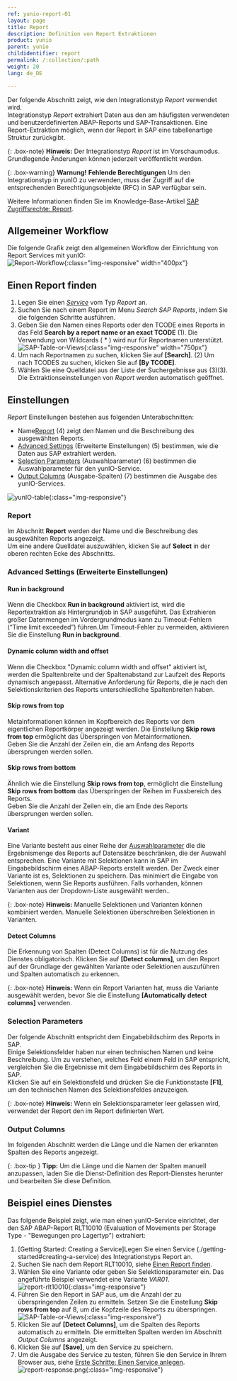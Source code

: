 ```yaml
---
ref: yunio-report-01
layout: page
title: Report
description: Definition von Report Extraktionen
product: yunio
parent: yunio
childidentifier: report
permalink: /:collection/:path
weight: 20
lang: de_DE

---
```


Der folgende Abschnitt zeigt, wie den Integrationstyp *Report* verwendet wird.<br>
Integrationstyp *Report* extrahiert Daten aus den am häufigsten verwendeten und benutzerdefinierten ABAP-Reports und SAP-Transaktionen.
Eine Report-Extraktion möglich, wenn der Report in SAP eine tabellenartige Struktur zurückgibt.

{: .box-note}
**Hinweis:** Der Integrationstyp *Report* ist im Vorschaumodus. Grundlegende Änderungen können jederzeit veröffentlicht werden. 

<!---
{: .box-note }
**Hinweis:** Die Report Komponente setzt die Installation des benutzerdefinierten Funktionsbausteins in Ihrem SAP-System voraus. `Z_XTRACT_IS_REMOTE_REPORT`
Nähere Informationen finden Sie unter [Report Funktionsbaustein installieren ](#sap-customizing).
-->

{: .box-warning}
**Warnung!** **Fehlende Berechtigungen**
Um den Integrationstyp in yunIO zu verwenden, muss der Zugriff auf die entsprechenden Berechtigungsobjekte (RFC) in SAP verfügbar sein. 

Weitere Informationen finden Sie im Knowledge-Base-Artikel [SAP Zugriffsrechte: Report](https://kb.theobald-software.com/sap/authority-objects-sap-user-rights#report).

## Allgemeiner Workflow
Die folgende Grafik zeigt den allgemeinen Workflow der Einrichtung von Report Services mit yunIO:<br>
![Report-Workflow](/img/content/report-general-workflow-yunIO.png){:class="img-responsive" width="400px"}


## Einen Report finden

1. Legen Sie einen [*Service*](./getting-started#creating-a-service) vom Typ *Report* an. 
2. Suchen Sie nach einem Report im Menu *Search SAP Reports*, indem Sie die folgenden Schritte ausführen.
3. Geben Sie den Namen eines Reports oder den TCODE eines Reports in das Feld **Search by a report name or an exact TCODE** (1). Die Verwendung von Wildcards ( * ) wird nur für Reportnamen unterstützt.
![SAP-Table-or-Views](/img/content/yunio/report-lookup.png){:class="img-responsive" width="750px"}
4. Um nach Reportnamen zu suchen, klicken Sie auf **[Search]**. (2)
Um nach TCODES zu suchen, klicken Sie auf **[By TCODE]**.
5. Wählen Sie eine Quelldatei aus der Liste der Suchergebnisse aus (3)(3). 
Die Extraktionseinstellungen von *Report* werden automatisch geöffnet. <br>

## Einstellungen
*Report* Einstellungen bestehen aus folgenden Unterabschnitten:
- Name[Report](#report) (4) zeigt den Namen und die Beschreibung des ausgewählten Reports.
- [Advanced Settings](#advanced-settings) (Erweiterte Einstellungen) (5) bestimmen, wie die Daten aus SAP extrahiert werden.
- [Selection Parameters](#selection-parameters) (Auswahlparameter) (6) bestimmen die Auswahlparameter für den yunIO-Service.
- [Output Columns](#output-columns) (Ausgabe-Spalten) (7) bestimmen die Ausgabe des yunIO-Services.

![yunIO-table](/img/content/yunio/report.png){:class="img-responsive"}


### Report

Im Abschnitt **Report** werden der Name und die Beschreibung des ausgewählten Reports angezeigt.<br>
Um eine andere Quelldatei auszuwählen, klicken Sie auf **Select** in der oberen rechten Ecke des Abschnitts.

### Advanced Settings (Erweiterte Einstellungen)

#### Run in background
Wenn die Checkbox **Run in background** aktiviert ist, wird die Reportextraktion als Hintergrundjob in SAP ausgeführt. 
Das Extrahieren großer Datenmengen im Vordergrundmodus kann zu Timeout-Fehlern (“Time limit exceeded”) führen.Um Timeout-Fehler zu vermeiden, aktivieren Sie die Einstellung **Run in background**.

#### Dynamic column width and offset
Wenn die Checkbox "Dynamic column width and offset" aktiviert ist, werden die Spaltenbreite und der Spaltenabstand zur Laufzeit des Reports dynamisch angepasst.
Alternative Anforderung für Reports, die je nach den Selektionskriterien des Reports unterschiedliche Spaltenbreiten haben.	

#### Skip rows from top
Metainformationen können im Kopfbereich des Reports vor dem eigentlichen Reportkörper angezeigt werden. Die Einstellung **Skip rows from top** ermöglicht das Überspringen von Metainformationen. <br>
Geben Sie die Anzahl der Zeilen ein, die am Anfang des Reports übersprungen werden sollen. 


#### Skip rows from bottom

Ähnlich wie die Einstellung **Skip rows from top**, ermöglicht die Einstellung **Skip rows from bottom** das Überspringen der Reihen im Fussbereich des Reports. <br>
Geben Sie die Anzahl der Zeilen ein, die am Ende des Reports übersprungen werden sollen.

#### Variant

Eine Variante besteht aus einer Reihe der [Auswahlparameter](#selection-parameters) die die Ergebnismenge des Reports auf Datensätze beschränken, die der Auswahl entsprechen.
Eine Variante mit Selektionen kann in SAP im Eingabebildschirm eines ABAP-Reports erstellt werden. 
Der Zweck einer Variante ist es, Selektionen zu speichern. Das minimiert die Eingabe von Selektionen, wenn Sie Reports ausführen.
Falls vorhanden, können Varianten aus der Dropdown-Liste ausgewählt werden..<br>


{: .box-note}
**Hinweis:** Manuelle Selektionen und Varianten können kombiniert werden. Manuelle Selektionen überschreiben Selektionen in Varianten.

#### Detect Columns
Die Erkennung von Spalten (Detect Columns) ist für die Nutzung des Dienstes obligatorisch.
Klicken Sie auf **[Detect columns]**, um den Report auf der Grundlage der gewählten Variante oder Selektionen auszuführen und Spalten automatisch zu erkennen.

{: .box-note}
**Hinweis:** Wenn ein Report Varianten hat, muss die Variante ausgewählt werden, bevor Sie die Einstellung **[Automatically detect columns]** verwenden.


### Selection Parameters
Der folgende Abschnitt entspricht dem Eingabebildschirm des Reports in SAP.<br>
Einige Selektionsfelder haben nur einen technischen Namen und keine Beschreibung. 
Um zu verstehen, welches Feld einem Feld in SAP entspricht, vergleichen Sie die Ergebnisse mit dem Eingabebildschirm des Reports in SAP. <br>
Klicken Sie auf ein Selektionsfeld und drücken Sie die Funktionstaste **[F1]**, um den technischen Namen des Selektionsfeldes anzuzeigen. 

{: .box-note}
**Hinweis:** Wenn ein Selektionsparameter leer gelassen wird, verwendet der Report den im Report definierten Wert. 


### Output Columns

Im folgenden Abschnitt werden die Länge und die Namen der erkannten Spalten des Reports angezeigt.

{: .box-tip }
**Tipp:** Um die Länge und die Namen der Spalten manuell anzupassen, laden Sie die Dienst-Definition des Report-Dienstes herunter und bearbeiten Sie diese  Definition.

## Beispiel eines Dienstes

Das folgende Beispiel zeigt, wie man einen yunIO-Service einrichtet, der den SAP ABAP-Report RLT10010 (Evaluation of Movements per Storage Type - "Bewegungen pro Lagertyp") extrahiert:
1. [Getting Started: Creating a Service]Legen Sie einen Service (./getting-started#creating-a-service) des Integrationstyps Report an.
2. Suchen Sie nach dem Report RLT10010, siehe [Einen Report finden](#einen-report-finden).
3. Wählen Sie eine Variante oder geben Sie Selektionsparameter ein. Das angeführte Beispiel verwendet eine Variante *VAR01*.<br>
![report-rlt10010](/img/content/yunio/report-rlt10010.png){:class="img-responsive"}
4. Führen Sie den Report in SAP aus, um die Anzahl der zu überspringenden Zeilen zu ermitteln. Setzen Sie die Einstellung **Skip rows from top** auf 8, um die Kopfzeile des Reports zu überspringen. 
![SAP-Table-or-Views](/img/content/yunio/report-sap3.png){:class="img-responsive"}
5. Klicken Sie auf **[Detect Columns]**, um die Spalten des Reports automatisch zu ermitteln. Die ermittelten Spalten werden im Abschnitt *Output Columns* angezeigt.
6. Klicken Sie auf **[Save]**, um den Service zu speichern.
7. Um die Ausgabe des Service zu testen, führen Sie den Service in Ihrem Browser aus, siehe [Erste Schritte: Einen Service anlegen](./erste-schritte#einen-service-anlegen).<br>
![report-response.png](/img/content/yunio/report-response.png){:class="img-responsive"}

<!---
****
 #### Weiterführende Links
-


## SAP Customizing

{% include _content/en/sap-customizing/install-report-custom-function-module.md  %}
-->